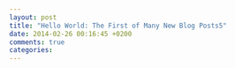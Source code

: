 ```yaml
---
layout: post
title: "Hello World: The First of Many New Blog Posts5"
date: 2014-02-26 00:16:45 +0200
comments: true
categories: 
---
```

